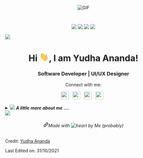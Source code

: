 <p align="center">
<img alt="GIF" height="160px" src="https://media.giphy.com/media/du3J3cXyzhj75IOgvA/giphy.gif" />
</p>

<br>
 <p align="center">
<img src="https://img.shields.io/badge/Age-18-blue" />
  <img src="https://img.shields.io/badge/Focus-Software%20Developer-brightgreen" />
  <img src="https://img.shields.io/badge/Lives-Bali-success" />
  <img src="https://img.shields.io/badge/Languages-English%20%26%20Bahasa Indonesia-brightgreen" />
</p>

<img src="https://user-images.githubusercontent.com/73097560/115834477-dbab4500-a447-11eb-908a-139a6edaec5c.gif" style="max-width: 100%;">

<h1 align="center">Hi <img src="https://raw.githubusercontent.com/ABSphreak/ABSphreak/master/gifs/Hi.gif" width="30px">, I am Yudha Ananda! </h1>
<h3 align="center">Software Developer | UI/UX Designer </h3>
<p align="center">Connect with me:</p>
<p align="center">
    <a href="https://linkedin.com/in/yudha-ananda-808197225/"><img width="25" height="25" src="https://cdn-icons-png.flaticon.com/512/174/174857.png"/></a> &nbsp
    <a href="mailto:digunakan.untuk.kerja@gmail.com"><img width="25" height="25" src="https://upload.wikimedia.org/wikipedia/commons/thumb/7/7e/Gmail_icon_%282020%29.svg/2560px-Gmail_icon_%282020%29.svg.png"/></a> &nbsp
    <a href="https://instagram.com/ydha_ananda"><img width=25 height="25"src="https://cdn-icons-png.flaticon.com/512/174/174855.png"/></a> &nbsp
    <a href="https://www.facebook.com/yudha.ananda11/"><img width="25" height="25" src="https://upload.wikimedia.org/wikipedia/commons/5/51/Facebook_f_logo_%282019%29.svg"/></a> &nbsp
</p>
</p>
  <details>
    <summary>
    <img src="https://media.giphy.com/media/12oufCB0MyZ1Go/giphy.gif" width="50">&nbsp;<b><em>A little more about me ....</em></b>
    </summary>


✔ Callme: Anan 😊 &nbsp; <br>
✔ I like to explore new technologies and develop software solutions 💡 &nbsp;<br>
✔ I'm currently studying Software Engineering at the University of Bali State Polytechnic 🎓 &nbsp;<br>
✔ In my free time, I pursue Graphic Design and Photography as hobbies ✍️ &nbsp;<br>
✔ Ask me about anything [here](https://github.com/odowkun/odowkun/issues) 💬 &nbsp;
<br><br>
 

<img src="https://media.giphy.com/media/iY8CRBdQXODJSCERIr/giphy.gif" width="30px">&nbsp;***My working tools...***
<p align="left">
<img src="https://img.shields.io/badge/-C-05122A?style=flat&logo=C&logoColor=A8B9CC" />
<img src="https://img.shields.io/badge/-C++-05122A?style=flat&logo=C%2B%2B&logoColor=00599C" />
<img src="https://img.shields.io/badge/-Pyhton-05122A?style=flat&logo=python" />
<img src="https://img.shields.io/badge/-Javascript-05122A?style=flat&logo=javascript" />
<img src="https://img.shields.io/badge/-Figma-05122A?style=flat&logo=figma" />
<img src="https://img.shields.io/badge/-Illustrator-05122A?style=flat&logo=adobe-illustrator" />
<img src="https://img.shields.io/badge/-Photoshop-05122A?style=flat&logo=adobe-photoshop" />
</p>
  </details>

<img src="https://user-images.githubusercontent.com/73097560/115834477-dbab4500-a447-11eb-908a-139a6edaec5c.gif" style="max-width: 100%;">

<h6 align="center"><a id="user-content-made-with-️-by-me-probably" class="anchor" aria-hidden="true" href="#made-with-️-by-me-probably"><svg class="octicon octicon-link" viewBox="0 0 16 16" version="1.1" width="16" height="16" aria-hidden="true"><path fill-rule="evenodd" d="M7.775 3.275a.75.75 0 001.06 1.06l1.25-1.25a2 2 0 112.83 2.83l-2.5 2.5a2 2 0 01-2.83 0 .75.75 0 00-1.06 1.06 3.5 3.5 0 004.95 0l2.5-2.5a3.5 3.5 0 00-4.95-4.95l-1.25 1.25zm-4.69 9.64a2 2 0 010-2.83l2.5-2.5a2 2 0 012.83 0 .75.75 0 001.06-1.06 3.5 3.5 0 00-4.95 0l-2.5 2.5a3.5 3.5 0 004.95 4.95l1.25-1.25a.75.75 0 00-1.06-1.06l-1.25 1.25a2 2 0 01-2.83 0z"></path></svg></a>Made with <g-emoji class="g-emoji" alias="heart" fallback-src="https://github.githubassets.com/images/icons/emoji/unicode/2764.png"><img class="emoji" alt="heart" height="20" width="20" src="https://github.githubassets.com/images/icons/emoji/unicode/2764.png"></g-emoji> by Me (probably)</h6>

<p>Credit: <a href="https://github.com/odowkun">Yudha Ananda</a></p>
<p>Last Edited on: 31/10/2021</p>
